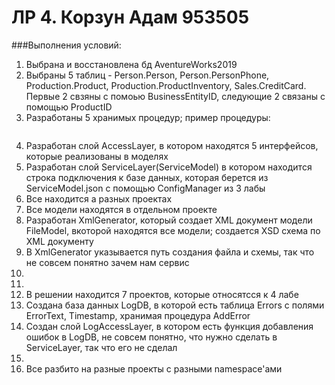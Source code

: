 # ЛР 4. Корзун Адам 953505

###Выполнения условий:
1) Выбрана и восстановлена бд AventureWorks2019
2) Выбраны 5 таблиц - Person.Person, Person.PersonPhone, Production.Product, Production.ProductInventory, Sales.CreditCard. Первые 2 свзяны c помоью BusinessEntityID, следующие 2 связаны с помощью ProductID
3) Разработаны 5 хранимых процедур; пример процедуры:
```

```
4) Разработан слой AccessLayer, в котором находятся 5 интерфейсов, которые реализованы в моделях
5) Разработан слой ServiceLayer(ServiceModel) в котором находится строка подключения к базе данных, которая берется из ServiceModel.json с помощью ConfigManager из 3 лабы
6) Все находится а разных проектах 
7) Все модели находятся в отдельном проекте 
8) Разработан XmlGenerator, который создает XML документ модели FileModel, вкоторой находятся все модели; создается XSD схема по XML документу
9) В XmlGenerator указывается путь создания файла и схемы, так что не совсем понятно зачем нам сервис
10) 
11)
12) В решении находится 7 проектов, которые относятсся к 4 лабе
13) Создана база данных LogDB, в которой есть таблица Errors  с полями ErrorText, Timestamp, хранимая процедура AddError
14) Создан слой LogAccessLayer, в котором есть функция добавления ошибок в LogDB, не совсем понятно, что нужно сделать в ServiceLayer, так что его не сделал 
15) 
16) Все разбито на разные проекты с разными namespace'ами
